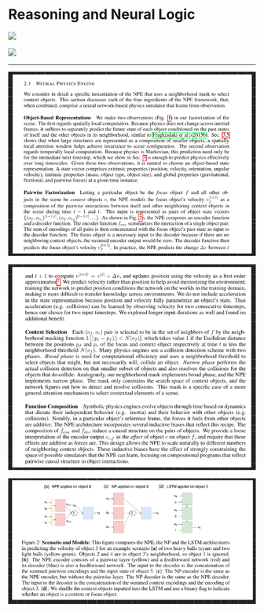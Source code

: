 # Reasoning and Neural Logic 

![](2020-07-21-05-08-54.png)


![](2020-07-21-05-09-53.png)

---

![](2020-07-21-06-03-46.png)

![](2020-07-21-06-04-40.png)

![](2020-07-21-06-04-57.png)